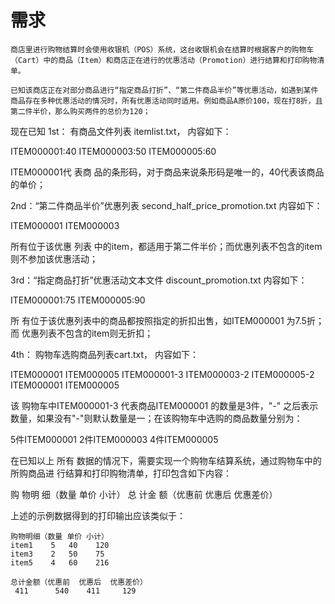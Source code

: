 # 需求

```
商店里进行购物结算时会使用收银机（POS）系统，这台收银机会在结算时根据客户的购物车（Cart）中的商品（Item）和商店正在进行的优惠活动（Promotion）进行结算和打印购物清单。

已知该商店正在对部分商品进行“指定商品打折”、“第二件商品半价”等优惠活动，如遇到某件商品存在多种优惠活动的情况时，所有优惠活动同时适用。例如商品A原价100，现在打8折，且第二件半价，那么购买两件的总价为120；
```

现在已知
1st： 有商品文件列表  itemlist.txt， 内容如下：

ITEM000001:40
ITEM000003:50
ITEM000005:60

ITEM000001代 表商 品的条形码，对于商品来说条形码是唯一的，40代表该商品的单价；

2nd：“第二件商品半价”优惠列表 second_half_price_promotion.txt 内容如下：

ITEM000001
ITEM000003

所有位于该优惠 列表 中的item，都适用于第二件半价；而优惠列表不包含的item则不参加该优惠活动；

3rd：“指定商品打折”优惠活动文本文件 discount_promotion.txt 内容如下：

ITEM000001:75
ITEM000005:90

所 有位于该优惠列表中的商品都按照指定的折扣出售，如ITEM000001 为7.5折；而 优惠列表不包含的item则无折扣；

4th： 购物车选购商品列表cart.txt， 内容如下：

ITEM000001
ITEM000005
ITEM000001-3
ITEM000003-2
ITEM000005-2
ITEM000001
ITEM000005

该 购物车中ITEM000001-3 代表商品ITEM000001 的数量是3件，"-" 之后表示数量，如果没有"-"则默认数量是一；在该购物车中选购的商品数量分别为：

5件ITEM000001
2件ITEM000003
4件ITEM000005

在已知以上 所有 数据的情况下，需要实现一个购物车结算系统，通过购物车中的所购商品进 行结算和打印购物清单，打印包含如下内容：

购 物明 细（数量  单价  小计）
总 计金 额（优惠前  优惠后  优惠差价）

上述的示例数据得到的打印输出应该类似于：

    购物明细（数量 单价 小计）
    item1    5   40    120
    item3    2   50    75
    item5    4   60    216

    总计金额（优惠前  优惠后  优惠差价）
     411      540    411     129
